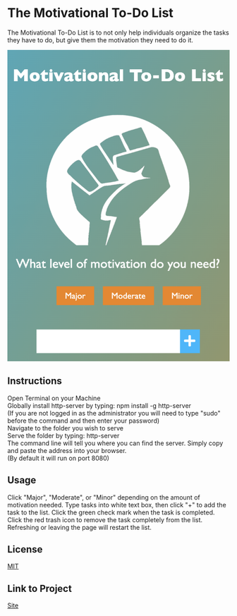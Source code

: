 # The Motivational To-Do List

The Motivational To-Do List is to not only help individuals organize the tasks they have to do, but give them the motivation they need to do it.

![Screenshot of App](/images/screenshot.png)

## Instructions
Open Terminal on your Machine<br />
Globally install http-server by typing: npm install -g http-server<br />
(If you are not logged in as the administrator you will need to type "sudo" before the command and then enter your password)<br />
Navigate to the folder you wish to serve<br />
Serve the folder by typing: http-server<br />
The command line will tell you where you can find the server. Simply copy and paste the address into your browser.<br />
(By default it will run on port 8080)

## Usage

Click "Major", "Moderate", or "Minor" depending on the amount of motivation needed.
Type tasks into white text box, then click "+" to add the task to the list.
Click the green check mark when the task is completed.
Click the red trash icon to remove the task completely from the list.
Refreshing or leaving the page will restart the list.

## License

[MIT](https://choosealicense.com/licenses/mit/)

## Link to Project
[Site](https://adoring-nightingale-88c7d9.netlify.app/)
